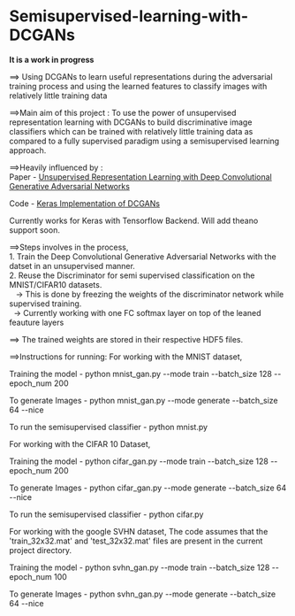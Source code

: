 # Semisupervised-learning-with-DCGANs
**It is a work in progress**

==> Using DCGANs to learn useful representations during the adversarial training process and using the learned features to classify images with relatively little training data

==>Main aim of this project : To use the power of unsupervised representation learning with DCGANs to build discriminative image classifiers which can be trained with relatively little training data as compared to a fully supervised paradigm using a semisupervised learning approach.

==>Heavily influenced by :<br>
   Paper - <a href="https://arxiv.org/pdf/1511.06434.pdf">Unsupervised Representation Learning with Deep Convolutional Generative Adversarial Networks</a> <br>

   Code - <a href="https://github.com/jacobgil/keras-dcgan">Keras Implementation of DCGANs</a>

Currently works for Keras with Tensorflow Backend. Will add theano support soon.

==>Steps involves in the process,<br>
    1. Train the Deep Convolutional Generative Adversarial Networks with the datset in an unsupervised manner. <br>
    2. Reuse the Discriminator for semi supervised classification on the MNIST/CIFAR10 datasets.<br>
      &nbsp;&nbsp; -> This is done by freezing the weights of the discriminator network while supervised training.<br>
      &nbsp;&nbsp;-> Currently working with one FC softmax layer on top of the leaned feauture layers

==> The trained weights are stored in their respective HDF5 files.

==>Instructions for running:
For working with the MNIST dataset,

Training the model - python mnist_gan.py --mode train --batch_size 128 --epoch_num 200

To generate Images - python mnist_gan.py --mode generate --batch_size 64 --nice

To run the semisupervised classifier - python mnist.py

For working with the CIFAR 10 Dataset,

Training the model - python cifar_gan.py --mode train --batch_size 128 --epoch_num 200

To generate Images - python cifar_gan.py --mode generate --batch_size 64 --nice

To run the semisupervised classifier - python cifar.py

For working with the google SVHN dataset,
The code assumes that the 'train_32x32.mat' and 'test_32x32.mat' files are present in the current project directory.

Training the model - python svhn_gan.py --mode train --batch_size 128 --epoch_num 100

To generate Images - python svhn_gan.py --mode generate --batch_size 64 --nice



